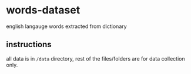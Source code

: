 # words-dataset
english langauge words extracted from dictionary

## instructions
all data is in `/data` directory, rest of the files/folders are for data collection only.
